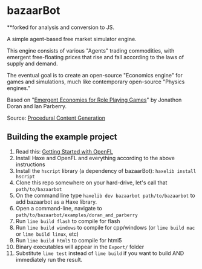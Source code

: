 bazaarBot
=========
**forked for analysis and conversion to JS.

A simple agent-based free market simulator engine.

This engine consists of various "Agents" trading commodities, with emergent free-floating prices that rise and fall according to the laws of supply and demand.

The eventual goal is to create an open-source "Economics engine" for games and simulations, much like contemporary open-source "Physics engines."

Based on "[Emergent Economies for Role Playing Games](http://larc.unt.edu/techreports/LARC-2010-03.pdf)" by Jonathon Doran and Ian Parberry.

Source: [Procedural Content Generation](http://larc.unt.edu/ian/research/content/)

Building the example project
---------------------------

1. Read this: [Getting Started with OpenFL](http://www.openfl.org/documentation/setup/)
2. Install Haxe and OpenFL and everything according to the above instructions
3. Install the `hscript` library (a dependency of bazaarBot): `haxelib install hscript`
4. Clone this repo somewhere on your hard-drive, let's call that `path/to/bazaarbot`
5. On the command line type `haxelib dev bazaarbot path/to/bazaarbot` to add bazaarbot as a Haxe library.
6. Open a command-line, navigate to `path/to/bazaarbot/examples/doran_and_parberry`
7. Run `lime build flash` to compile for flash
8. Run `lime build windows` to compile for cpp/windows (or `lime build mac` or `lime build linux`, etc)
9. Run `lime build html5` to compile for html5
10. Binary executables will appear in the `Export/` folder
11. Substitute `lime test` instead of `lime build` if you want to build AND immediately run the result.

